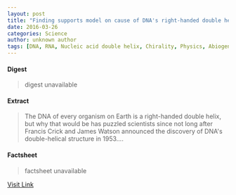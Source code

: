 ```yaml
---
layout: post
title: "Finding supports model on cause of DNA's right-handed double helix"
date: 2016-03-26
categories: Science
author: unknown author
tags: [DNA, RNA, Nucleic acid double helix, Chirality, Physics, Abiogenesis, Life, RNA world, Science, Electron, Ribosome, Evolution, Enzyme, Metabolism, Protein, Optics, Amino acid, Biology, Nature, Physical sciences, Chemistry]
---
```



#### Digest
>digest unavailable

#### Extract
>The DNA of every organism on Earth is a right-handed double helix, but why that would be has puzzled scientists since not long after Francis Crick and James Watson announced the discovery of DNA's double-helical structure in 1953....

#### Factsheet
>factsheet unavailable

[Visit Link](http://phys.org/news330241976.html)


